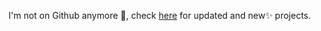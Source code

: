 I'm not on Github anymore 👋, check [here](https://git.linarphy.net/linarphy) for updated and new✨ projects.
